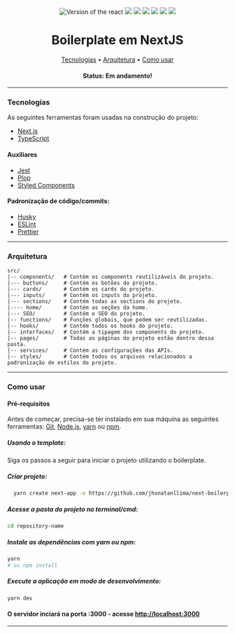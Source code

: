 <div align="center">
  <img src="https://img.shields.io/static/v1?label=Next&message=12.0.7&color=#4cb5f1%3CCOLOR%3E&style=plastic%3CSTYLE%3E&logo=react%3CLOGO%3E" alt="Version of the react" />

  <img src="https://img.shields.io/static/v1?label=React&message=17.0.2&color=#4cb5f1%3CCOLOR%3E&style=plastic%3CSTYLE%3E&logo=react%3CLOGO%3E" />

  <img src="https://img.shields.io/static/v1?label=TypeScript&message=4.5.4&color=#4cb5f1%3CCOLOR%3E&style=plastic%3CSTYLE%3E&logo=react%3CLOGO%3E" />

  <img src="https://img.shields.io/static/v1?label=Styled Components&message=5.3.3&color=#4cb5f1%3CCOLOR%3E&style=plastic%3CSTYLE%3E&logo=react%3CLOGO%3E" />

  <img src="https://img.shields.io/static/v1?label=Plop&message=3.0.5&color=#4cb5f1%3CCOLOR%3E&style=plastic%3CSTYLE%3E&logo=react%3CLOGO%3E" />

  <img src="https://img.shields.io/static/v1?label=Jest&message=27.4.5&color=#4cb5f1%3CCOLOR%3E&style=plastic%3CSTYLE%3E&logo=react%3CLOGO%3E" />

  <img src="https://img.shields.io/static/v1?label=Husky&message=7.0.4&color=#4cb5f1%3CCOLOR%3E&style=plastic%3CSTYLE%3E&logo=react%3CLOGO%3E" />
</div>

<h1 align="center">Boilerplate em NextJS</h1>

<p align="center">
 <a href="#tecnologias">Tecnologias</a> •
 <a href="#arquitetura">Arquitetura</a> •
 <a href="#como-usar">Como usar</a>
</p>

<h4 align="center">
	 Status: Em andamento!
</h4>

---

### Tecnologias

As seguintes ferramentas foram usadas na construção do projeto:

- [Next.js](https://nextjs.org/)
- [TypeScript](https://www.typescriptlang.org/)

#### Auxiliares

- [Jest](https://jestjs.io/)
- [Plop](https://plopjs.com/)
- [Styled Components](https://styled-components.com/)

#### Padronização de código/commits:

- [Husky](https://typicode.github.io/husky/#/)
- [ESLint](https://eslint.org/)
- [Prettier](https://prettier.io/)

---

### Arquitetura

```shell
src/
|-- components/   # Contém os components reutilizáveis do projeto.
|--- buttons/     # Contém os botões do projeto.
|--- cards/       # Contém os cards do projeto.
|--- inputs/      # Contém os inputs do projeto.
|--- sections/    # Contém todas as sections do projeto.
|---- home/       # Contém as seções da home.
|--- SEO/         # Contém o SEO do projeto.
|-- functions/    # Funções globais, que podem ser reutilizadas.
|-- hooks/        # Contém todos os hooks do projeto.
|-- interfaces/   # Contém a tipagem dos components do projeto.
|-- pages/        # Todas as páginas do projeto estão dentro dessa pasta.
|-- services/     # Contém as configurações das APIs.
|-- styles/       # Contém todos os arquivos relacionados a padronização de estilos do projeto.

```

---

### Como usar

#### Pré-requisitos

Antes de começar, precisa-se ter instalado em sua máquina as seguintes ferramentas:
[Git](https://git-scm.com), [Node.js](https://nodejs.org/en/), [yarn](https://yarnpkg.com/) ou [npm](https://www.npmjs.com/package/npm).

##### Usando o template:

Siga os passos a seguir para iniciar o projeto utilizando o boilerplate.

##### Criar projeto:

```bash
  yarn create next-app -e https://github.com/jhonatanllima/next-boilerplate/
```

##### Acesse a pasta do projeto no terminal/cmd:

```bash
cd repository-name
```

##### Instale as dependências com yarn ou npm:

```bash
yarn
# ou npm install
```

##### Execute a aplicação em modo de desenvolvimento:

```bash
yarn dev
```

#### O servidor inciará na porta :3000 - acesse <http://localhost:3000>

---
